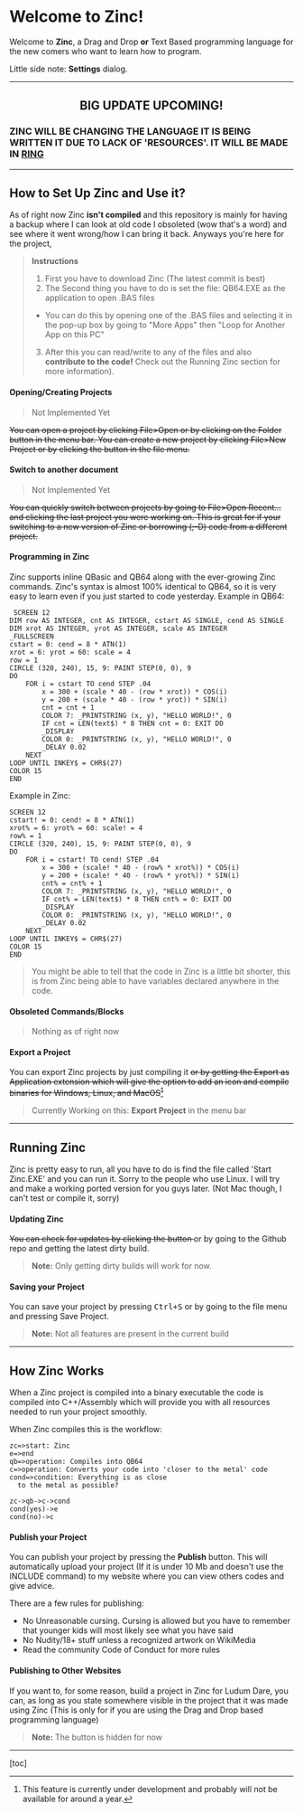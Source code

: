 Welcome to Zinc!
===================

Welcome to **Zinc**, a Drag and Drop **or** Text Based programming language for the new comers who want to learn how to program.

Little side note:  <i class="icon-cog"></i> **Settings** dialog.

----------

<h2><center><b> BIG UPDATE UPCOMING! </b></center></h2>
<h3> ZINC WILL BE CHANGING THE LANGUAGE IT IS BEING WRITTEN IT DUE TO LACK OF 'RESOURCES'. IT WILL BE MADE IN <a href "https://ring-lang.net/> RING </a>


----------


How to Set Up Zinc and Use it?
-------------

As of right now Zinc **isn't compiled** and this repository is mainly for having a backup where I can look at old code I obsoleted (wow that's a word) and see where it went wrong/how I can bring it back.
Anyways you're here for the project,

> **Instructions**
>
>  1. First you have to download Zinc (The latest commit is best)
>  2. The Second thing you have to do is set the file: QB64.EXE as the application to open .BAS files
> - You can do this by opening one of the .BAS files and selecting it in the pop-up box by going to "More Apps" then "Loop for Another App on this PC"
>  3. After this you can read/write to any of the files and also **contribute to the code!** Check out the Running Zinc section for more information).

#### <i class="icon-file"></i> Opening/Creating Projects

> Not Implemented Yet

<del> You can open a project by clicking File>Open or by clicking on the Folder<i class="icon-folder-open"></i> button in the menu bar. You can create a new project by clicking File>New Project or by clicking the <i class="icon-file"></i> button in the file menu. </del>

#### <i class="icon-folder-open"></i> Switch to another document
> Not Implemented Yet

<del>You can quickly switch between projects by going to File>Open Recent... and clicking the last project you were working on. This is great for if your switching to a new version of Zinc or borrowing (;-D) code from a different project.</del>

#### <i class="icon-pencil"></i> Programming in Zinc

Zinc supports inline QBasic and QB64 along with the ever-growing Zinc commands. Zinc's syntax is almost 100% identical to QB64, so it is very easy to learn even if you just started to code yesterday.
Example in QB64:
```
 SCREEN 12
DIM row AS INTEGER, cnt AS INTEGER, cstart AS SINGLE, cend AS SINGLE
DIM xrot AS INTEGER, yrot AS INTEGER, scale AS INTEGER
_FULLSCREEN                   
cstart = 0: cend = 8 * ATN(1)
xrot = 6: yrot = 60: scale = 4
row = 1
CIRCLE (320, 240), 15, 9: PAINT STEP(0, 0), 9
DO
    FOR i = cstart TO cend STEP .04
        x = 300 + (scale * 40 - (row * xrot)) * COS(i)
        y = 200 + (scale * 40 - (row * yrot)) * SIN(i)
        cnt = cnt + 1
        COLOR 7: _PRINTSTRING (x, y), "HELLO WORLD!", 0 
        IF cnt = LEN(text$) * 8 THEN cnt = 0: EXIT DO
        _DISPLAY
        COLOR 0: _PRINTSTRING (x, y), "HELLO WORLD!", 0
        _DELAY 0.02
    NEXT
LOOP UNTIL INKEY$ = CHR$(27)
COLOR 15
END
```
Example in Zinc:
```
SCREEN 12
cstart! = 0: cend! = 8 * ATN(1)
xrot% = 6: yrot% = 60: scale! = 4
row% = 1
CIRCLE (320, 240), 15, 9: PAINT STEP(0, 0), 9
DO
    FOR i = cstart! TO cend! STEP .04
        x = 300 + (scale! * 40 - (row% * xrot%)) * COS(i)
        y = 200 + (scale! * 40 - (row% * yrot%)) * SIN(i)
        cnt% = cnt% + 1
        COLOR 7: _PRINTSTRING (x, y), "HELLO WORLD!", 0
        IF cnt% = LEN(text$) * 8 THEN cnt% = 0: EXIT DO
        _DISPLAY
        COLOR 0: _PRINTSTRING (x, y), "HELLO WORLD!", 0
        _DELAY 0.02
    NEXT
LOOP UNTIL INKEY$ = CHR$(27)
COLOR 15
END
```

> You might be able to tell that the code in Zinc is a little bit shorter, this is from Zinc being able to have variables declared anywhere in the code.
> 
#### <i class="icon-trash"></i> Obsoleted Commands/Blocks

> Nothing as of right now

#### <i class="icon-hdd"></i> Export a Project

You can export Zinc projects by just compiling it <del>or by getting the Export as Application extension which will give the option to add an icon and compile binaries for Windows, Linux, and MacOS[^Export]</del>
>Currently Working on this:
><i class="icon-hdd"></i> **Export Project** in the menu bar




----------


Running Zinc
-------------------

Zinc is pretty easy to run, all you have to do is find the file called 'Start Zinc.EXE' and you can run it.
Sorry to the people who use Linux. I will try and make a working ported version for you guys later. (Not Mac though, I can't test or compile it, sorry)

#### <i class="icon-refresh"></i> Updating Zinc

<del>You can check for updates by clicking the <i class="icon-refresh"></i> button </del> or by going to the Github repo and getting the latest dirty build.
> **Note:** Only getting dirty builds will work for now.

#### <i class="icon-refresh"></i> Saving your Project

You can save your project by pressing <kbd>Ctrl+S</kbd> or by going to the file menu and pressing Save Project. 

> **Note:** Not all features are present in the current build

----------


How Zinc Works
-------------
When a Zinc project is compiled into a binary executable the code is compiled into C++/Assembly which will provide you with all resources needed to run your project smoothly.

When Zinc compiles this is the workflow:
```flow
zc=>start: Zinc
e=>end
qb=>operation: Compiles into QB64
c=>operation: Converts your code into 'closer to the metal' code
cond=>condition: Everything is as close
  to the metal as possible?

zc->qb->c->cond
cond(yes)->e
cond(no)->c
```

#### <i class="icon-upload"></i> Publish your Project

You can publish your project by pressing the <i class="icon-upload"></i> **Publish** button. This will automatically upload your project (If it is under 10 Mb and doesn't use the INCLUDE command) to my website where you can view others codes and give advice. 

There are a few rules for publishing:
- No Unreasonable cursing. Cursing is allowed but you have to remember that younger kids will most likely see what you have said
- No Nudity/18+ stuff unless a recognized artwork on WikiMedia
- Read the community Code of Conduct for more rules


#### <i class="icon-upload"></i> Publishing to Other Websites

If you want to, for some reason, build a project in Zinc for Ludum Dare, you can, as long as you state somewhere visible in the project that it was made using Zinc (This is only for if you are using the Drag and Drop based programming language)

> **Note:** The <i class="icon-upload"></i> button is hidden for now



---
[toc]

  [^Zinc]: [Zinc](https://github.com/callowaysutton/Zinc) is a new programming language aimed at beginners in code who want to learn <i>low level</i> programming. It features drag and drop programming, along with text-based programming.

[^Export]: This feature is currently under development and probably will not be available for around a year.

  [1]: https://github.com/callowaysutton/Zinc

